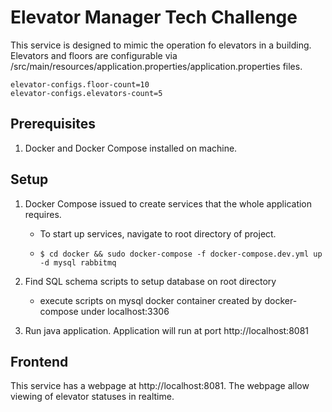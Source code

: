 # Elevator Manager Tech Challenge

This service is designed to mimic the operation fo elevators in a building.
Elevators and floors are configurable via /src/main/resources/application.properties/application.properties files.

```properties
elevator-configs.floor-count=10
elevator-configs.elevators-count=5
```
## Prerequisites
1. Docker and Docker Compose installed on machine.


## Setup
1. Docker Compose issued to create services that the whole application requires. 
   - To start up services, navigate to root directory of project.
   - ```shell
     $ cd docker && sudo docker-compose -f docker-compose.dev.yml up -d mysql rabbitmq
     ```
2. Find SQL schema scripts to setup database on root directory
   - execute scripts on mysql docker container created by docker-compose under localhost:3306

3. Run java application. Application will run at port http://localhost:8081


## Frontend
This service has a webpage at http://localhost:8081. The webpage allow viewing of elevator statuses in realtime.